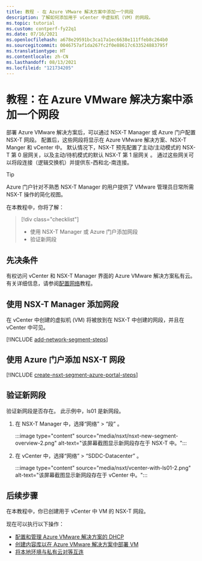 ```yaml
---
title: 教程 - 在 Azure VMware 解决方案中添加一个网段
description: 了解如何添加用于 vCenter 中虚拟机 (VM) 的网段。
ms.topic: tutorial
ms.custom: contperf-fy22q1
ms.date: 07/16/2021
ms.openlocfilehash: a678e29591bc3ca17a1ec6638e111ffeb8c264b0
ms.sourcegitcommit: 0046757af1da267fc2f0e88617c633524883795f
ms.translationtype: HT
ms.contentlocale: zh-CN
ms.lasthandoff: 08/13/2021
ms.locfileid: "121734205"
---
```

# <a name="tutorial-add-a-network-segment-in-azure-vmware-solution"></a>教程：在 Azure VMware 解决方案中添加一个网段 

部署 Azure VMware 解决方案后，可以通过 NSX-T Manager 或 Azure 门户配置 NSX-T 网段。 配置后，这些网段将显示在 Azure VMware 解决方案、NSX-T Manger 和 vCenter 中。 默认情况下，NSX-T 预先配置了主动/主动模式的 NSX-T 第 0 层网关，以及主动/待机模式的默认 NSX-T 第 1 层网关 。  通过这些网关可以将段连接（逻辑交换机）并提供东-西和北-南连接。 

>[!TIP]
>Azure 门户针对不熟悉 NSX-T Manager 的用户提供了 VMware 管理员日常所需 NSX-T 操作的简化视图。 


在本教程中，你将了解：

> [!div class="checklist"]
> * 使用 NSX-T Manager 或 Azure 门户添加网段
> * 验证新网段 

## <a name="prerequisites"></a>先决条件

有权访问 vCenter 和 NSX-T Manager 界面的 Azure VMware 解决方案私有云。 有关详细信息，请参阅[配置网络](tutorial-configure-networking.md)教程。

## <a name="use-nsx-t-manager-to-add-network-segment"></a>使用 NSX-T Manager 添加网段 

在 vCenter 中创建的虚拟机 (VM) 将被放到在 NSX-T 中创建的网段，并且在 vCenter 中可见。

[!INCLUDE [add-network-segment-steps](includes/add-network-segment-steps.md)]

## <a name="use-azure-portal-to-add-an-nsx-t-segment"></a>使用 Azure 门户添加 NSX-T 网段

[!INCLUDE [create-nsxt-segment-azure-portal-steps](includes/create-nsxt-segment-azure-portal-steps.md)]


## <a name="verify-the-new-network-segment"></a>验证新网段

验证新网段是否存在。 此示例中，ls01 是新网段。

1. 在 NSX-T Manager 中，选择“网络” > “段” 。 

    :::image type="content" source="media/nsxt/nsxt-new-segment-overview-2.png" alt-text="该屏幕截图显示新网段存在于 NSX-T 中。":::

1. 在 vCenter 中，选择“网络” > “SDDC-Datacenter” 。

    :::image type="content" source="media/nsxt/vcenter-with-ls01-2.png" alt-text="该屏幕截图显示新网段存在于 vCenter 中。":::

## <a name="next-steps"></a>后续步骤

在本教程中，你已创建用于 vCenter 中 VM 的 NSX-T 网段。 

现在可以执行以下操作： 

- [配置和管理 Azure VMware 解决方案的 DHCP](configure-dhcp-azure-vmware-solution.md)
- [创建内容库以在 Azure VMware 解决方案中部署 VM](deploy-vm-content-library.md) 
- [将本地环境与私有云对等互连](tutorial-expressroute-global-reach-private-cloud.md)


<!-- LINKS - external-->

<!-- LINKS - internal -->
